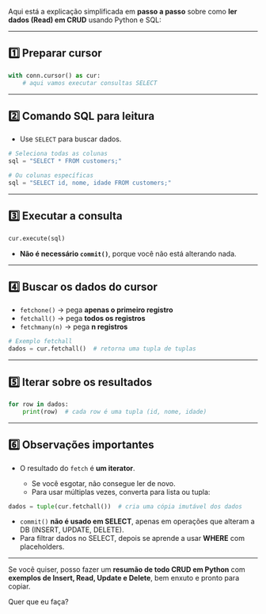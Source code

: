 Aqui está a explicação simplificada em **passo a passo** sobre como **ler dados (Read) em CRUD** usando Python e SQL:

---

## 1️⃣ Preparar cursor

```python
with conn.cursor() as cur:
    # aqui vamos executar consultas SELECT
```

---

## 2️⃣ Comando SQL para leitura

* Use `SELECT` para buscar dados.

```python
# Seleciona todas as colunas
sql = "SELECT * FROM customers;"

# Ou colunas específicas
sql = "SELECT id, nome, idade FROM customers;"
```

---

## 3️⃣ Executar a consulta

```python
cur.execute(sql)
```

* **Não é necessário `commit()`**, porque você não está alterando nada.

---

## 4️⃣ Buscar os dados do cursor

* `fetchone()` → pega **apenas o primeiro registro**
* `fetchall()` → pega **todos os registros**
* `fetchmany(n)` → pega **n registros**

```python
# Exemplo fetchall
dados = cur.fetchall()  # retorna uma tupla de tuplas
```

---

## 5️⃣ Iterar sobre os resultados

```python
for row in dados:
    print(row)  # cada row é uma tupla (id, nome, idade)
```

---

## 6️⃣ Observações importantes

* O resultado do `fetch` é **um iterator**.

  * Se você esgotar, não consegue ler de novo.
  * Para usar múltiplas vezes, converta para lista ou tupla:

```python
dados = tuple(cur.fetchall())  # cria uma cópia imutável dos dados
```

* `commit()` **não é usado em SELECT**, apenas em operações que alteram a DB (INSERT, UPDATE, DELETE).
* Para filtrar dados no SELECT, depois se aprende a usar **WHERE** com placeholders.

---

Se você quiser, posso fazer um **resumão de todo CRUD em Python** com **exemplos de Insert, Read, Update e Delete**, bem enxuto e pronto para copiar.

Quer que eu faça?
